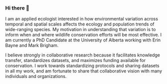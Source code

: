 ### Hi there 👋

I am an applied ecologist interested in how environmental variation across temporal and spatial scales affects the ecology and population trends of wide-ranging species. My motivation in understanding that variation is to inform when and where wildlife conservation efforts will be most effective. I am currently a PhD Candidate at the University of Alberta working with Erin Bayne and Mark Brigham.

I believe strongly in collaborative research because it facilitates knowledge transfer, standardizes datasets, and maximizes funding available for conservation. I work towards standardizing protocols and sharing datasets in all my work, and am fortunate to share that collaborative vision with many individuals and organizations.
<!--
**ecknight/ecknight** is a ✨ _special_ ✨ repository because its `README.md` (this file) appears on your GitHub profile.

Here are some ideas to get you started:

- 🔭 I’m currently working on ...
- 🌱 I’m currently learning ...
- 👯 I’m looking to collaborate on ...
- 🤔 I’m looking for help with ...
- 💬 Ask me about ...
- 📫 How to reach me: ...
- 😄 Pronouns: ...
- ⚡ Fun fact: ...
-->
